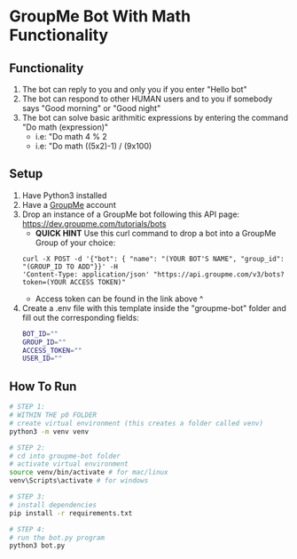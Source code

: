 # GroupMe Bot With Math Functionality

## Functionality
1. The bot can reply to you and only you if you enter "Hello bot"
2. The bot can respond to other HUMAN users and to you if somebody says "Good morning" or "Good night"
3. The bot can solve basic arithmitic expressions by entering the command "Do math (expression)"
   - i.e: "Do math 4 % 2
   - i.e: "Do math ((5x2)-1) / (9x100)

## Setup

1. Have Python3 installed
2. Have a [GroupMe](https://groupme.com/en-US/) account
3. Drop an instance of a GroupMe bot following this API page: https://dev.groupme.com/tutorials/bots
   - **QUICK HINT** Use this curl command to drop a bot into a GroupMe Group of your choice:
   ```
   curl -X POST -d '{"bot": { "name": "(YOUR BOT'S NAME", "group_id": "(GROUP_ID TO ADD"}}' -H
   'Content-Type: application/json' "https://api.groupme.com/v3/bots?token=(YOUR ACCESS TOKEN)"
   ```
   - Access token can be found in the link above ^
4. Create a .env file with this template inside the "groupme-bot" folder and fill out the corresponding fields:
   ```bash
   BOT_ID=""
   GROUP_ID="" 
   ACCESS_TOKEN=""
   USER_ID=""
   ```

## How To Run

```bash
# STEP 1:
# WITHIN THE p0 FOLDER
# create virtual environment (this creates a folder called venv)
python3 -m venv venv

# STEP 2:
# cd into groupme-bot folder
# activate virtual environment
source venv/bin/activate # for mac/linux
venv\Scripts\activate # for windows

# STEP 3:
# install dependencies
pip install -r requirements.txt

# STEP 4:
# run the bot.py program
python3 bot.py
